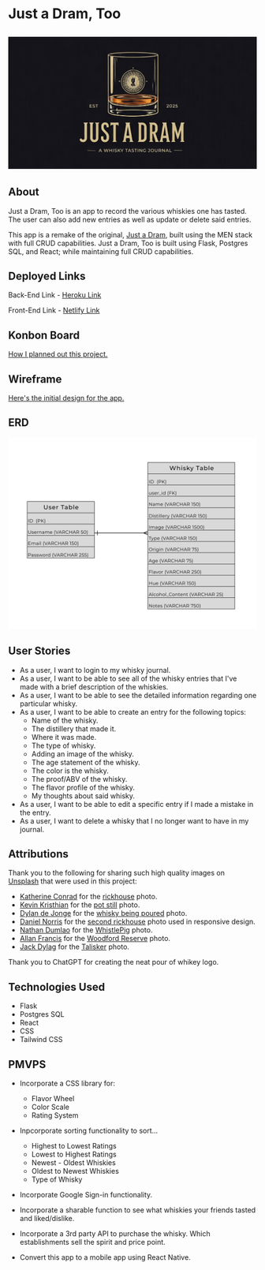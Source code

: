 # Just a Dram, Too

## ![Whisky Logo Banner](./src/images/README_Logo.png)

## About

Just a Dram, Too is an app to record the various whiskies one has tasted. The user can also add new entries as well as update or delete said entries.

This app is a remake of the original, [Just a Dram](https://github.com/chamer079/just-a-dram), built using the MEN stack with full CRUD capabilities. Just a Dram, Too is built using Flask, Postgres SQL, and React; while maintaining full CRUD capabilities.

## Deployed Links

Back-End Link - [Heroku Link](https://git.heroku.com/just-a-dram-too-backend.git)

Front-End Link - [Netlify Link](https://just-a-dram-too.netlify.app/)

## Konbon Board

[How I planned out this project.](https://trello.com/invite/b/679439dd215a8d1672f52ab8/ATTIc1b66a88a94d38d877a300da4b071dba20A07CA9/just-a-dream-flask-react)

## Wireframe

[Here's the initial design for the app.](https://www.figma.com/design/xdU0zIj7KQVVHWTCEphxym/Just-A-Dram---Flask-Version?node-id=0-1&t=iGylWXL4A3jc5Z1Z-1)

## ERD

![one to many ERD](./src/images/ERD.png)

## User Stories

- As a user, I want to login to my whisky journal.
- As a user, I want to be able to see all of the whisky entries that I've made with a brief description of the whiskies.
- As a user, I want to be able to see the detailed information regarding one particular whisky.
- As a user, I want to be able to create an entry for the following topics:
  - Name of the whisky.
  - The distillery that made it.
  - Where it was made.
  - The type of whisky.
  - Adding an image of the whisky.
  - The age statement of the whisky.
  - The color is the whisky.
  - The proof/ABV of the whisky.
  - The flavor profile of the whisky.
  - My thoughts about said whisky.
- As a user, I want to be able to edit a specific entry if I made a mistake in the entry.
- As a user, I want to delete a whisky that I no longer want to have in my journal.

## Attributions

Thank you to the following for sharing such high quality images on [Unsplash](https://unsplash.com/) that were used in this project:

- [Katherine Conrad](https://unsplash.com/@katherineconrad?utm_content=creditCopyText&utm_medium=referral&utm_source=unsplash) for the [rickhouse](https://unsplash.com/photos/brown-wooden-barrels-on-rack-QL3SaEwio_k) photo.
- [Kevin Kristhian](https://unsplash.com/@kevinthepeople?utm_content=creditCopyText&utm_medium=referral&utm_source=unsplash) for the [pot still](https://unsplash.com/photos/brass-colored-container-29zMpabSkXo) photo.
- [Dylan de Jonge](https://unsplash.com/@dylandejonge?utm_content=creditCopyText&utm_medium=referral&utm_source=unsplash) for the [whisky being poured](https://unsplash.com/photos/photo-of-person-holding-glass-bottle-pe9T4ROjpzQ) photo.
- [Daniel Norris](https://unsplash.com/photos/a-shelf-filled-with-lots-of-wooden-barrels-l1kZD3_dySY?utm_content=creditShareLink&utm_medium=referral&utm_source=unsplash) for the [second rickhouse](https://unsplash.com/photos/a-shelf-filled-with-lots-of-wooden-barrels-l1kZD3_dySY) photo used in responsive design.
- [Nathan Dumlao](https://unsplash.com/@nate_dumlao?utm_content=creditCopyText&utm_medium=referral&utm_source=unsplash) for the [WhistlePig](https://unsplash.com/photos/captain-morgan-original-spiced-gold-bottle-97G8s6Bl_RQ?utm_content=creditCopyText&utm_medium=referral&utm_source=unsplash) photo.
- [Allan Francis](https://unsplash.com/@allanbenjaminfrancis?utm_content=creditCopyText&utm_medium=referral&utm_source=unsplash) for the [Woodford Reserve](https://unsplash.com/photos/a-bottle-of-woodford-reserve-sitting-on-a-table-jOEzl0bcXyE?utm_content=creditCopyText&utm_medium=referral&utm_source=unsplash) photo.
- [Jack Dylag](https://unsplash.com/@dylu?utm_content=creditCopyText&utm_medium=referral&utm_source=unsplash) for the [Talisker](https://unsplash.com/photos/talisker-bottle-beside-drinking-glass-JwWKV2gCPkE?utm_content=creditCopyText&utm_medium=referral&utm_source=unsplash) photo.

Thank you to ChatGPT for creating the neat pour of whikey logo.

## Technologies Used

- Flask
- Postgres SQL
- React
- CSS
- Tailwind CSS

## PMVPS

- Incorporate a CSS library for:
  - Flavor Wheel
  - Color Scale
  - Rating System
- Inpcorporate sorting functionality to sort...

  - Highest to Lowest Ratings
  - Lowest to Highest Ratings
  - Newest - Oldest Whiskies
  - Oldest to Newest Whiskies
  - Type of Whisky

- Incorporate Google Sign-in functionality.
- Incorporate a sharable function to see what whiskies your friends tasted and liked/dislike.
- Incorporate a 3rd party API to purchase the whisky. Which establishments sell the spirit and price point.
- Convert this app to a mobile app using React Native.
